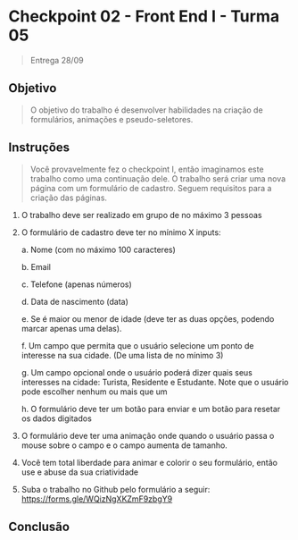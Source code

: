 # Checkpoint 02 - Front End I - Turma 05

>Entrega 28/09

## Objetivo
>O objetivo do trabalho é desenvolver habilidades na criação de formulários, animações e pseudo-seletores.

## Instruções
>Você provavelmente fez o checkpoint I, então imaginamos este trabalho como uma continuação dele. O trabalho será criar uma nova página com um formulário de cadastro. Seguem requisitos para a criação das páginas.

1. O trabalho deve ser realizado em grupo de no máximo 3 pessoas
2. O formulário de cadastro deve ter no mínimo X inputs:

    a. Nome (com no máximo 100 caracteres)

    b. Email 

    c. Telefone (apenas números)

    d. Data de nascimento (data)

    e. Se é maior ou menor de idade (deve ter as duas opções, podendo marcar apenas uma delas).

    f. Um campo que permita que o usuário selecione um ponto de interesse na sua cidade. (De uma lista de no mínimo 3)

    g. Um campo opcional onde o usuário poderá dizer quais seus interesses na cidade: Turista, Residente e Estudante. Note que o usuário pode escolher nenhum ou mais que um

    h. O formulário deve ter um botão para enviar e um botão para resetar os dados digitados
    
3. O formulário deve ter uma animação onde quando o usuário passa o mouse sobre o campo e o campo aumenta de tamanho. 
4. Você tem total liberdade para animar e colorir o seu formulário, então use e abuse da sua criatividade
5. Suba o trabalho no Github pelo formulário a seguir: https://forms.gle/WQizNgXKZmF9zbgY9

## Conclusão
